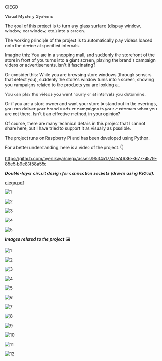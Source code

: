 CIEGO

Visual Mystery Systems

The goal of this project is to turn any glass surface (display window, window, car window, etc.) into a screen.

The working principle of the project is to automatically play videos loaded onto the device at specified intervals.

Imagine this: You are in a shopping mall, and suddenly the storefront of the store in front of you turns into a giant screen, playing the brand's campaign videos or advertisements. Isn't it fascinating?

Or consider this: While you are browsing store windows (through sensors that detect you), suddenly the store's window turns into a screen, showing you campaigns related to the products you are looking at.

You can play the videos you want hourly or at intervals you determine.

Or if you are a store owner and want your store to stand out in the evenings, you can deliver your brand's ads or campaigns to your customers when you are not there. Isn't it an effective method, in your opinion?

Of course, there are many technical details in this project that I cannot share here, but I have tried to support it as visually as possible.

The project runs on Raspberry Pi and has been developed using Python.

For a better understanding, here is a video of the project. 👇

https://github.com/byerlikaya/ciego/assets/9534517/41e74636-3677-4579-85e5-b9e83f58a55c

<b><i>Double-layer circuit design for connection sockets (drawn using KiCad).</i></b>

[ciego.pdf](https://github.com/byerlikaya/ciego/files/12550504/ciego.pdf)


![1](https://github.com/byerlikaya/ciego/assets/9534517/5c05ee9f-ef4f-4344-b922-22e9c099a65a)

![2](https://github.com/byerlikaya/ciego/assets/9534517/3e8725e9-98dc-407a-818a-601d3b07e94e)

![3](https://github.com/byerlikaya/ciego/assets/9534517/31616012-c3cc-4c38-b4da-596e547c9ce3)

![4](https://github.com/byerlikaya/ciego/assets/9534517/90424a73-e640-4198-8f68-be628e67f638)

![5](https://github.com/byerlikaya/ciego/assets/9534517/2ac96a23-e756-4a7c-bc85-1c3af2fea513)


<b><i>Images related to the project</i></b> 🖼️

![1](https://github.com/byerlikaya/ciego/assets/9534517/29bbdff2-3432-46b7-b777-817fc40ab8d3)

![2](https://github.com/byerlikaya/ciego/assets/9534517/9892db73-0f48-43ce-ad14-c580f4274181)

![3](https://github.com/byerlikaya/ciego/assets/9534517/421a0e4e-4cbd-4ea7-9005-90f5a3b0f1d7)

![4](https://github.com/byerlikaya/ciego/assets/9534517/d761dfa5-151a-4bc7-bec8-ef91649f67ca)

![5](https://github.com/byerlikaya/ciego/assets/9534517/c8156a84-4016-441b-a68e-b72271db1b0c)

![6](https://github.com/byerlikaya/ciego/assets/9534517/c134b896-3dc8-4c81-9825-1fbcf004cab6)

![7](https://github.com/byerlikaya/ciego/assets/9534517/3e40541b-e655-4043-a2e8-c1f0db891663)

![8](https://github.com/byerlikaya/ciego/assets/9534517/86d72e53-9003-4d1c-9819-8dfa5e29eda8)

![9](https://github.com/byerlikaya/ciego/assets/9534517/ab8cd754-1800-487a-9a75-eb96efdf614a)

![10](https://github.com/byerlikaya/ciego/assets/9534517/9d10b21c-4176-4291-b460-589dfa21e87b)

![11](https://github.com/byerlikaya/ciego/assets/9534517/6b868753-bceb-4348-a50f-19604766fef3)

![12](https://github.com/byerlikaya/ciego/assets/9534517/9930d873-7a11-4a16-99d9-93f99c51eb0b)




